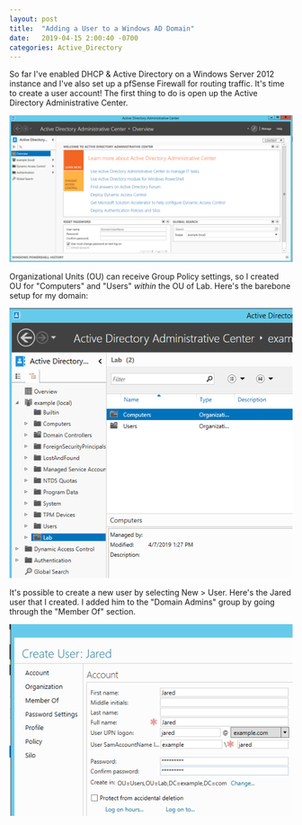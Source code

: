 ```yaml
---
layout: post
title:  "Adding a User to a Windows AD Domain"
date:   2019-04-15 2:00:40 -0700
categories: Active_Directory
---
```


So far I've enabled DHCP & Active Directory on a Windows Server 2012 instance and I've also set up a pfSense Firewall for routing traffic. It's time to create a user account! The first thing to do is open up the Active Directory Administrative Center.

![active-directory-admin-center](/assets/2019-04-06-add-group-policy/active-directory-admin-center.PNG)

Organizational Units (OU) can receive Group Policy settings, so I created OU for "Computers" and "Users" *within* the OU of Lab. Here's the barebone setup for my domain:

![created-users-and-computers-for-lab](/assets/2019-04-06-add-group-policy/created-users-and-computers-for-lab.PNG)

It's possible to create a new user by selecting New > User. Here's the Jared user that I created. I added him to the "Domain Admins" group by going through the "Member Of" section.

![create-user-jared](/assets/2019-04-06-add-group-policy/create-user-jared.PNG)
